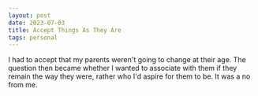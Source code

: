 ```yaml
---
layout: post
date: 2023-07-03
title: Accept Things As They Are
tags: personal
---
```


I had to accept that my parents weren't going to change at their age. The question then became whether I wanted to associate with them if they remain the way they were, rather who I'd aspire for them to be. It was a no from me.
